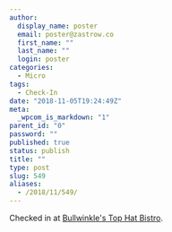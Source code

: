 ```yaml
---
author:
  display_name: poster
  email: poster@zastrow.co
  first_name: ""
  last_name: ""
  login: poster
categories:
  - Micro
tags:
  - Check-In
date: "2018-11-05T19:24:49Z"
meta:
  _wpcom_is_markdown: "1"
parent_id: "0"
password: ""
published: true
status: publish
title: ""
type: post
slug: 549
aliases:
  - /2018/11/549/
---
```

<p>Checked in at <a href="http://4sq.com/bShSLt">Bullwinkle's Top Hat Bistro</a>.</p>
